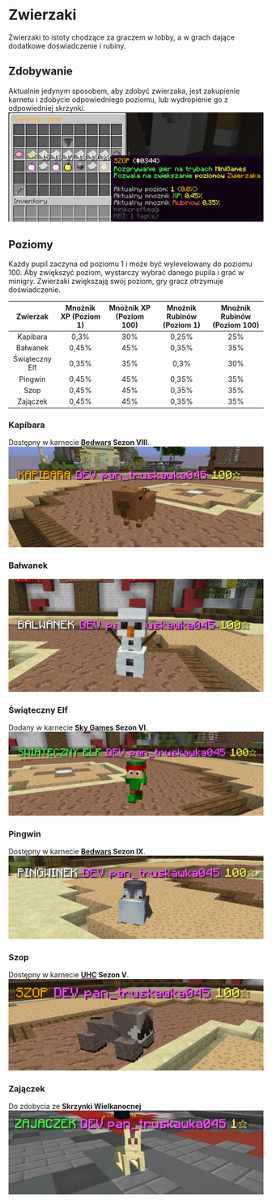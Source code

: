 # Zwierzaki

Zwierzaki to istoty chodzące za graczem w lobby, a w grach dające dodatkowe doświadczenie i rubiny.


## Zdobywanie
Aktualnie jedynym sposobem, aby zdobyć zwierzaka, jest zakupienie karnetu i zdobycie odpowiedniego poziomu, lub wydropienie go z odpowiedniej skrzynki.
![Zdobywanie pupila](/assets/pets/obtaining-pet.png)

## Poziomy
Każdy pupil zaczyna od poziomu 1 i może być wylevelowany do poziomu 100. Aby zwiększyć poziom, wystarczy wybrać danego pupila i grać w minigry.
Zwierzaki zwiększają swój poziom, gry gracz otrzymuje doświadczenie.

|  **Zwierzak**  | **Mnożnik XP** (Poziom 1) | **Mnożnik XP** (Poziom 100) | **Mnożnik Rubinów** (Poziom 1) | **Mnożnik Rubinów** (Poziom 100) |
|:--------------:|:-------------------------:|:---------------------------:|:------------------------------:|:--------------------------------:|
|    Kapibara    |           0,3%            |             30%             |             0,25%              |               25%                |
|    Bałwanek    |           0,45%           |             45%             |             0,35%              |               35%                |
| Świąteczny Elf |           0,35%           |             35%             |              0,3%              |               30%                |
|    Pingwin     |           0,45%           |             45%             |             0,35%              |               35%                |
|      Szop      |           0,45%           |             45%             |             0,35%              |               35%                |
|    Zajączek    |           0,45%           |             45%             |             0,35%              |               35%                |

### Kapibara
Dostępny w karnecie **[Bedwars](/article/minigames/bedwars) Sezon VIII**.
![Kapibara](/assets/pets/pet-0.png)

### Bałwanek
![Bałwanek](/assets/pets/pet-1.png)

### Świąteczny Elf
Dodany w karnecie **[Sky Games](/article/minigames/skywars) Sezon VI**.
![Świąteczny Elf](/assets/pets/pet-2.png)

### Pingwin
Dostępny w karnecie **[Bedwars](/article/minigames/bedwars) Sezon IX**.
![Pingwin](/assets/pets/pet-3.png)

### Szop
Dostępny w karnecie **[UHC](/article/minigames/uhc) Sezon V**.
![Szop](/assets/pets/pet-4.png)

### Zajączek
Do zdobycia ze **Skrzynki Wielkanocnej**
![Zajączek](/assets/pets/pet-5.png)